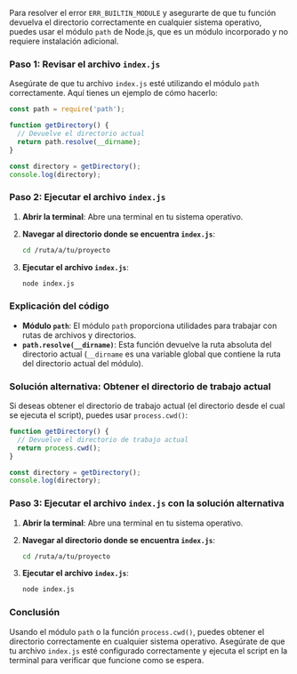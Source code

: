 Para resolver el error `ERR_BUILTIN_MODULE` y asegurarte de que tu función devuelva el directorio correctamente en cualquier sistema operativo, puedes usar el módulo `path` de Node.js, que es un módulo incorporado y no requiere instalación adicional.

### Paso 1: Revisar el archivo `index.js`

Asegúrate de que tu archivo `index.js` esté utilizando el módulo `path` correctamente. Aquí tienes un ejemplo de cómo hacerlo:

```javascript
const path = require('path');

function getDirectory() {
  // Devuelve el directorio actual
  return path.resolve(__dirname);
}

const directory = getDirectory();
console.log(directory);
```

### Paso 2: Ejecutar el archivo `index.js`

1. **Abrir la terminal**: Abre una terminal en tu sistema operativo.

2. **Navegar al directorio donde se encuentra `index.js`**:
    ```sh
    cd /ruta/a/tu/proyecto
    ```

3. **Ejecutar el archivo `index.js`**:
    ```sh
    node index.js
    ```

### Explicación del código

- **Módulo `path`**: El módulo `path` proporciona utilidades para trabajar con rutas de archivos y directorios.
- **`path.resolve(__dirname)`**: Esta función devuelve la ruta absoluta del directorio actual (`__dirname` es una variable global que contiene la ruta del directorio actual del módulo).

### Solución alternativa: Obtener el directorio de trabajo actual

Si deseas obtener el directorio de trabajo actual (el directorio desde el cual se ejecuta el script), puedes usar `process.cwd()`:

```javascript
function getDirectory() {
  // Devuelve el directorio de trabajo actual
  return process.cwd();
}

const directory = getDirectory();
console.log(directory);
```

### Paso 3: Ejecutar el archivo `index.js` con la solución alternativa

1. **Abrir la terminal**: Abre una terminal en tu sistema operativo.

2. **Navegar al directorio donde se encuentra `index.js`**:
    ```sh
    cd /ruta/a/tu/proyecto
    ```

3. **Ejecutar el archivo `index.js`**:
    ```sh
    node index.js
    ```

### Conclusión

Usando el módulo `path` o la función `process.cwd()`, puedes obtener el directorio correctamente en cualquier sistema operativo. Asegúrate de que tu archivo `index.js` esté configurado correctamente y ejecuta el script en la terminal para verificar que funcione como se espera.


